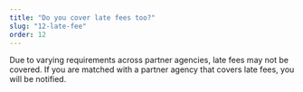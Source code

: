 ```yaml
---
title: "Do you cover late fees too?"
slug: "12-late-fee"
order: 12
---
```


Due to varying requirements across partner agencies, late fees may not be covered. If you are matched with a partner agency that covers late fees, you will be notified.